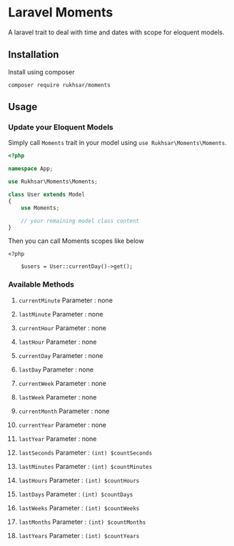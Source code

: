# Laravel Moments

A laravel trait to deal with time and dates with scope for eloquent models.

## Installation

Install using composer

`composer require rukhsar/moments`


## Usage

### Update your Eloquent Models

Simply call `Moments` trait in your model using `use Rukhsar\Moments\Moments`.

```php
<?php

namespace App;

use Rukhsar\Moments\Moments;

class User extends Model
{
    use Moments;

    // your remaining model class content
}

```

Then you can call Moments scopes like below

```
<?php

    $users = User::currentDay()->get();

````

### Available Methods

1. `currentMinute`
    Parameter : none

2. `lastMinute`
    Parameter : none

3. `currentHour`
    Parameter : none

4. `lastHour`
    Parameter : none

5. `currentDay`
    Parameter : none

6. `lastDay`
    Parameter : none

7. `currentWeek`
    Parameter : none

8. `lastWeek`
    Parameter : none

9. `currentMonth`
    Parameter : none

10. `currentYear`
    Parameter : none

11. `lastYear`
    Parameter : none

12. `lastSeconds`
    Parameter : `(int) $countSeconds`

13. `lastMinutes`
    Parameter : `(int) $countMinutes`

14. `lastHours`
    Parameter : `(int) $countHours`

15. `lastDays`
    Parameter : `(int) $countDays`

16. `lastWeeks`
    Parameter : `(int) $countWeeks`

17. `lastMonths`
    Parameter : `(int) $countMonths`

18. `lastYears`
    Parameter : `(int) $countYears`
